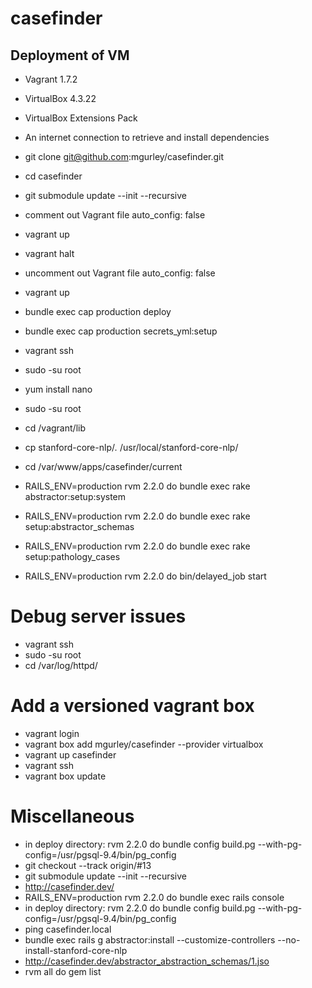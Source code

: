 # casefinder

## Deployment of VM

* Vagrant 1.7.2

* VirtualBox 4.3.22

* VirtualBox Extensions Pack

* An internet connection to retrieve and install dependencies

* git clone git@github.com:mgurley/casefinder.git

* cd casefinder

* git submodule update --init --recursive

* comment out Vagrant file auto_config: false

* vagrant up

* vagrant halt

* uncomment out Vagrant file auto_config: false

* vagrant up

* bundle exec cap production deploy

* bundle exec cap production secrets_yml:setup

* vagrant ssh

* sudo -su root

* yum install nano

* sudo -su root

* cd /vagrant/lib

* cp stanford-core-nlp/*.* /usr/local/stanford-core-nlp/

* cd /var/www/apps/casefinder/current

* RAILS_ENV=production rvm 2.2.0 do bundle exec rake abstractor:setup:system

* RAILS_ENV=production rvm 2.2.0 do bundle exec rake setup:abstractor_schemas

* RAILS_ENV=production rvm 2.2.0 do bundle exec rake setup:pathology_cases

* RAILS_ENV=production rvm 2.2.0 do bin/delayed_job start

# Debug server issues
* vagrant ssh
* sudo -su root
* cd /var/log/httpd/

# Add a versioned vagrant box
* vagrant login
* vagrant box add mgurley/casefinder --provider virtualbox
* vagrant up casefinder
* vagrant ssh
* vagrant box update

# Miscellaneous

* in deploy directory: rvm 2.2.0 do  bundle config build.pg --with-pg-config=/usr/pgsql-9.4/bin/pg_config
* git checkout --track origin/\#13
* git submodule update --init --recursive
* http://casefinder.dev/
* RAILS_ENV=production rvm 2.2.0 do bundle exec rails console
* in deploy directory: rvm 2.2.0 do  bundle config build.pg --with-pg-config=/usr/pgsql-9.4/bin/pg_config
* ping casefinder.local
* bundle exec rails g abstractor:install --customize-controllers --no-install-stanford-core-nlp
* http://casefinder.dev/abstractor_abstraction_schemas/1.jso
* rvm all do gem list